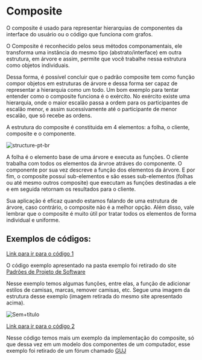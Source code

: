 # Composite

 O composite é usado para representar hierarquias de componentes da interface do usuário ou o código que funciona com grafos.

 O Composite é reconhecido pelos seus métodos componamentais, ele transforma uma instância do mesmo tipo (abstrato/interface) em outra estrutura, em árvore
e assim, permite que você trabalhe nessa estrutura como objetos individuais.

 Dessa forma, é possível concluir que o padrão composite tem como função compor objetos em estruturas de árvore e dessa forma ser capaz de representar a hierarquia como um todo.
Um bom exemplo para tentar entender como o composite funciona é o exército. No exército existe uma hierarquia, onde o maior escalão passa a ordem para os participantes
de escalão menor, e assim sucessivamente até o participante de menor escalão, que só recebe as ordens.

 A estrutura do composite é constituida em 4 elementos: a folha, o cliente, composite e o componente.
 
 ![structure-pt-br](https://user-images.githubusercontent.com/71103252/93143533-855e7280-f6be-11ea-93f8-612a12189f54.png)

A folha é o elemento base de uma árvore e executa as funções.
O cliente trabalha com todos os elementos da árvroe atráves do componente.
O componente por sua vez descreve a função dos elementos da árvore.
E por fim, o composite possuí sub-elementos e são esses sub-elementos (folhas ou até mesmo outros composite) que executam as funções destinadas a ele e em seguida
retornam os resultados para o cliente.

 Sua aplicação é eficaz quando estamos falando de uma estrutura de árvore, caso contrário, o composite não é a melhor opção. Além disso, vale lembrar 
que o composite é muito útil por tratar todos os elementos de forma individual e uniforme.

 ## Exemplos de códigos:
 
 [Link para ir para o código 1](https://github.com/danieldorta/padrao-de-projeto/tree/master/composite/exemplo)
 
O código exemplo apresentado na pasta exemplo foi retirado do site [Padrões de Projeto de Software](http://padroesdeprojetodesoftware.blogspot.com/2012/06/nome-e-classificacao-do-padrao.html)

Nesse exemplo temos algumas funções, entre elas, a função de adicionar estilos de camisas, marcas, remover camisas, etc. Segue uma imagem da estrutura desse exemplo (imagem
retirada do mesmo site apresentado acima).

![Sem+título](https://user-images.githubusercontent.com/71103252/93113738-f9355680-f68f-11ea-8429-920be2fac936.png)

[Link para ir para o código 2](https://github.com/danieldorta/padrao-de-projeto/tree/master/composite/exemplo2)

Nesse código temos mais um exemplo da implementação do composite, só que dessa vez em um modelo dos componentes de um computador, esse exemplo foi retirado de um fórum 
chamado [GUJ](https://www.guj.com.br/t/exemplo-de-composite/112334)

